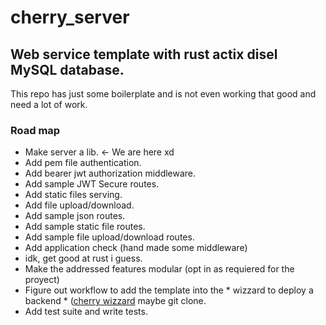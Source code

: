 # cherry_server
## Web service template with rust actix disel MySQL database. 
This repo has just some boilerplate and is not even working that good and need a lot of work.
### Road map

- Make server a lib. <- We are here xd
- Add pem file authentication.
- Add bearer jwt authorization middleware.
- Add sample JWT Secure routes.
- Add static files serving.
- Add file upload/download.
- Add sample json routes.
- Add sample static file routes.
- Add sample file upload/download routes.
- Add application check (hand made some middleware)
- idk, get good at rust i guess.
- Make the addressed features modular (opt in as requiered for the proyect)
- Figure out workflow to add the template into the * wizzard to deploy a backend * ([cherry wizzard](https://github.com/jes-ale/cherry_icing_wizzard) maybe git clone.
- Add test suite and write tests.

